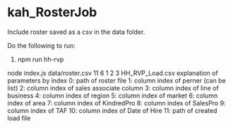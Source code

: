 # kah_RosterJob

Include roster saved as a csv in the data folder.

Do the following to run:

1. npm run hh-rvp

node index.js data/roster.csv 11 6 1 2 3 HH_RVP_Load.csv
explanation of parameters by index
0: path of roster file
1: column index of perner (can be list)
2: column index of sales associate column
3: column index of line of business
4: column index of region
5: column index of market
6: column index of area
7: column index of KindredPro
8: column index of SalesPro
9: column index of TAF
10: column index of Date of Hire
11: path of created load file

